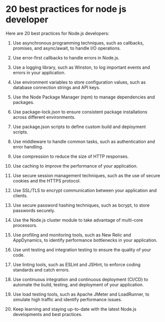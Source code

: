 # 20 best practices for node js developer

Here are 20 best practices for Node.js developers:

1. Use asynchronous programming techniques, such as callbacks, promises, and async/await, to handle I/O operations.
    
2. Use error-first callbacks to handle errors in Node.js.
    
3. Use a logging library, such as Winston, to log important events and errors in your application.
    
4. Use environment variables to store configuration values, such as database connection strings and API keys.
    
5. Use the Node Package Manager (npm) to manage dependencies and packages.
    
6. Use package-lock.json to ensure consistent package installations across different environments.
    
7. Use package.json scripts to define custom build and deployment scripts.
    
8. Use middleware to handle common tasks, such as authentication and error handling.
    
9. Use compression to reduce the size of HTTP responses.
    
10. Use caching to improve the performance of your application.
    
11. Use secure session management techniques, such as the use of secure cookies and the HTTPS protocol.
    
12. Use SSL/TLS to encrypt communication between your application and clients.
    
13. Use secure password hashing techniques, such as bcrypt, to store passwords securely.
    
14. Use the Node.js cluster module to take advantage of multi-core processors.
    
15. Use profiling and monitoring tools, such as New Relic and AppDynamics, to identify performance bottlenecks in your application.
    
16. Use unit testing and integration testing to ensure the quality of your code.
    
17. Use linting tools, such as ESLint and JSHint, to enforce coding standards and catch errors.
    
18. Use continuous integration and continuous deployment (CI/CD) to automate the build, testing, and deployment of your application.
    
19. Use load testing tools, such as Apache JMeter and LoadRunner, to simulate high traffic and identify performance issues.
    
20. Keep learning and staying up-to-date with the latest Node.js developments and best practices.